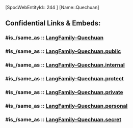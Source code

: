 ﻿---
tags:
- Lang_Family
type: LangFamily
---

[SpocWebEntityId:: 244 ]
[Name::Quechuan]


## Confidential Links & Embeds: 

### #is_/same_as :: [LangFamily-Quechuan](/_Standards/Language/Lang~Family/LangFamily-Quechuan.md) 

### #is_/same_as :: [LangFamily-Quechuan.public](/_public/Language/Lang~Family/LangFamily-Quechuan.public.md) 

### #is_/same_as :: [LangFamily-Quechuan.internal](/_internal/Language/Lang~Family/LangFamily-Quechuan.internal.md) 

### #is_/same_as :: [LangFamily-Quechuan.protect](/_protect/Language/Lang~Family/LangFamily-Quechuan.protect.md) 

### #is_/same_as :: [LangFamily-Quechuan.private](/_private/Language/Lang~Family/LangFamily-Quechuan.private.md) 

### #is_/same_as :: [LangFamily-Quechuan.personal](/_personal/Language/Lang~Family/LangFamily-Quechuan.personal.md) 

### #is_/same_as :: [LangFamily-Quechuan.secret](/_secret/Language/Lang~Family/LangFamily-Quechuan.secret.md)

